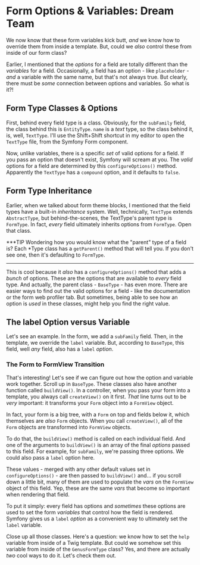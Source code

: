 # Form Options & Variables: Dream Team

We now know that these form variables kick butt, *and* we know how to override them
from inside a template. But, could we *also* control these from inside of our form
class?

Earlier, I mentioned that the *options* for a field are totally different than the
*variables* for a field. Occasionally, a field has an option - like `placeholder` -
*and* a variable with the same name, but that's not always true. But clearly, there
must be *some* connection between options and variables. So what is it?!

## Form Type Classes & Options

First, behind every field type is a class. Obviously, for the `subFamily` field,
the class behind this is `EntityType`. `name` is a *text* type, so the class behind
it, is, well, `TextType`. I'll use the Shift+Shift shortcut in my editor to open
the `TextType` file, from the Symfony Form component.

Now, unlike variables, there is a specific *set* of valid options for a field. If
you pass an option that doesn't exist, Symfony will scream at you. The *valid*
options for a field are determined by this `configureOptions()` method. Apparently
the `TextType` has a `compound` option, and it defaults to `false`.

## Form Type Inheritance

Earlier, when we talked about form theme blocks, I mentioned that the field types
have a built-in *inheritance* system. Well, technically, `TextType` extends `AbstractType`,
but behind-the-scenes, the TextType's parent type is `FormType`. In fact, *every*
field ultimately inherits options from `FormType`. Open that class.

***TIP
Wondering how you would know what the "parent" type of a field is? Each *Type class
has a `getParent()` method that will tell you. If you don't see one, then it's
defaulting to `FormType`.
***

This is cool because it *also* has a `configureOptions()` method that adds a *bunch*
of options. These are the options that are available to *every* field type. And
actually, the parent class - `BaseType` - has even more. There are easier ways to
find out the valid options for a field - like the documentation or the form web profiler
tab. But sometimes, being able to see how an option is *used* in these classes, might
help you find the right value.

## The label Option versus Variable

Let's see an example. In the form, we add a `subFamily` field. Then, in the template,
we override the `label` variable. But, according to `BaseType`, this field, well
*any* field, also has a `label` *option*.

### The Form to FormView Transition

That's interesting! Let's see if we can figure out how the option and variable
work together. Scroll up in `BaseType`. These classes also have another function
called `buildView()`. In a controller, when you pass your form into a template,
you always call `createView()` on it first. *That* line turns out to be *very*
important: it transforms your `Form` object into a `FormView` object.

In fact, your form is a big tree, with a `Form` on top and fields below it, which
themselves are *also* `Form` objects. When you call `createView()`, all of the `Form`
objects are transformed into `FormView` objects. 

To do that, the `buildView()` method is called on each individual field. And one
of the arguments to `buildView()` is an array of the final *options* passed to
this field. For example, for `subFamily`, we're passing three options. We could
also pass a `label` option here.

These values - merged with any other default values set in `configureOptions()` -
are then passed to `buildView()` and... if you scroll down a little bit, many of
them are used to populate the *vars* on the `FormView` object of this field. Yep,
these are the same *vars* that become so important when rendering that field.

To put it simply: every field has options and *sometimes* these options are used
to set the form *variables* that control how the field is rendered. Symfony gives
us a `label` *option* as a convenient way to ultimately set the `label` variable.

Close up all those classes. Here's a question: we know how to set the `help` variable
from inside of a Twig template. But could we somehow set this variable from inside
of the `GenusFormType` class? Yes, and there are actually *two* cool ways to do it.
Let's check them out.
